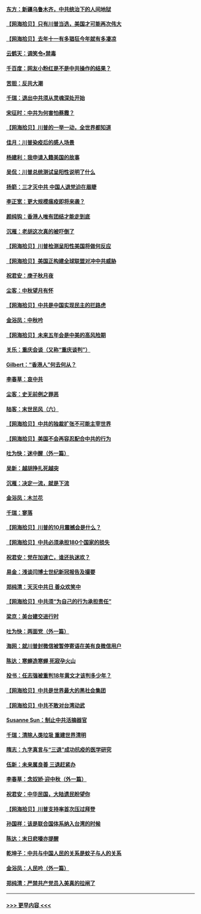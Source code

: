 #### [东方：新疆乌鲁木齐，中共统治下的人间地狱](../pages/nsc993/n12466075.md?t=10110951) 
#### [【网海拾贝】只有川普当选，美国才可能再次伟大](../pages/nsc993/n12466013.md?t=10110951) 
#### [【网海拾贝】去年十一有多猖狂今年就有多凄凉](../pages/nsc993/n12463649.md?t=10110951) 
#### [云鹤天：调笑令▪禁毒](../pages/nsc993/n12462975.md?t=10110951) 
#### [千百度：网友小粉红是不是中共操作的结果？](../pages/nsc993/n12461025.md?t=10110951) 
#### [苦胆：反共大潮](../pages/nsc993/n12459469.md?t=10110951) 
#### [千瑞：退出中共须从灵魂深处开始](../pages/nsc993/n12459437.md?t=10110951) 
#### [宋征时：中共为何害怕蔡霞？](../pages/nsc993/n12459097.md?t=10110951) 
#### [【网海拾贝】川普的一举一动，全世界都知道](../pages/nsc993/n12458825.md?t=10110951) 
#### [佳月：川普染疫后的感人场景](../pages/nsc993/n12456994.md?t=10110951) 
#### [杨建利：我申请入籍美国的故事](../pages/nsc993/n12455635.md?t=10110951) 
#### [吴侃：川普总统测试呈阳性说明了什么](../pages/nsc993/n12451869.md?t=10110951) 
#### [扬箭：三才灭中共 中国人退党迫在眉睫](../pages/nsc993/n12451842.md?t=10110951) 
#### [李正宽：更大规模瘟疫即将来袭？](../pages/nsc993/n12451455.md?t=10110951) 
#### [颜纯钩：香港人唯有团结才能走到底](../pages/nsc993/n12450870.md?t=10110951) 
#### [沉雁：老胡这次真的被吓倒了](../pages/nsc993/n12449796.md?t=10110951) 
#### [【网海拾贝】川普检测呈阳性美国将做何反应](../pages/nsc993/n12449042.md?t=10110951) 
#### [【网海拾贝】美国正构建全球联盟对冲中共威胁](../pages/nsc993/n12446580.md?t=10110951) 
#### [祝君安：庚子秋月夜](../pages/nsc993/n12445870.md?t=10110951) 
#### [尘客：中秋望月有怀](../pages/nsc993/n12444632.md?t=10110951) 
#### [【网海拾贝】中共是中国实现民主的拦路虎](../pages/nsc993/n12443573.md?t=10110951) 
#### [金浴凤：中秋吟](../pages/nsc993/n12441773.md?t=10110951) 
#### [【网海拾贝】未来五年会是中美的高风险期](../pages/nsc993/n12440760.md?t=10110951) 
#### [关乐：重庆会谈（又称“重庆谈判”）](../pages/nsc993/n12437525.md?t=10110951) 
#### [Gilbert：“香港人”何去何从？](../pages/nsc993/n12435894.md?t=10110951) 
#### [李春草：哀中共](../pages/nsc993/n12435874.md?t=10110951) 
#### [尘客：史无前例之罪恶](../pages/nsc993/n12435762.md?t=10110951) 
#### [陆客：末世民风（六）](../pages/nsc993/n12435354.md?t=10110951) 
#### [【网海拾贝】中共的独裁扩张不可能主宰世界](../pages/nsc993/n12435151.md?t=10110951) 
#### [【网海拾贝】美国不会再容忍配合中共的行为](../pages/nsc993/n12433808.md?t=10110951) 
#### [吐为快：迷中醒（外一篇）](../pages/nsc993/n12433585.md?t=10110951) 
#### [吴新：越胡挣扎死越突](../pages/nsc993/n12433562.md?t=10110951) 
#### [沉雁：决定一流，就是下流](../pages/nsc993/n12432128.md?t=10110951) 
#### [金浴凤：木兰花](../pages/nsc993/n12432124.md?t=10110951) 
#### [千瑞：寥落](../pages/nsc993/n12432071.md?t=10110951) 
#### [【网海拾贝】川普的10月震撼会是什么？](../pages/nsc993/n12431624.md?t=10110951) 
#### [【网海拾贝】中共必须承担180个国家的损失](../pages/nsc993/n12428893.md?t=10110951) 
#### [祝君安：党在加速亡，谁还执迷欢？](../pages/nsc993/n12428652.md?t=10110951) 
#### [易金：浅谈闫博士世纪新冠报告及撮要](../pages/nsc993/n12426822.md?t=10110951) 
#### [郑纯清：天灭中共日 善众欢笑中](../pages/nsc993/n12426784.md?t=10110951) 
#### [【网海拾贝】中共须“为自己的行为承担责任”](../pages/nsc993/n12426067.md?t=10110951) 
#### [梁京：美台建交进行时](../pages/nsc993/n12424066.md?t=10110951) 
#### [吐为快：两面党（外一篇）](../pages/nsc993/n12424043.md?t=10110951) 
#### [海网：就川普封微信被暂停寄语在美有良微信用户](../pages/nsc993/n12424021.md?t=10110951) 
#### [陈达：寒蝉造寒蝉 死寂孕火山](../pages/nsc993/n12423958.md?t=10110951) 
#### [投书：任志强被重判18年黄文才该判多少年？](../pages/nsc993/n12423672.md?t=10110951) 
#### [【网海拾贝】中共是世界最大的黑社会集团](../pages/nsc993/n12423543.md?t=10110951) 
#### [【网海拾贝】中共不敢对台湾动武](../pages/nsc993/n12421418.md?t=10110951) 
#### [Susanne Sun：制止中共活摘器官](../pages/nsc993/n12419654.md?t=10110951) 
#### [千瑞：清除人类垃圾 重建世界清明](../pages/nsc993/n12419414.md?t=10110951) 
#### [隋志：九字真言与“三退”成功抗疫的医学研究](../pages/nsc993/n12419248.md?t=10110951) 
#### [伍新：未来属良善 三退赶紧办](../pages/nsc993/n12418496.md?t=10110951) 
#### [李春草：念奴娇·迎中秋（外一篇）](../pages/nsc993/n12418465.md?t=10110951) 
#### [祝君安：中华民国，大陆遗民盼望你](../pages/nsc993/n12418089.md?t=10110951) 
#### [【网海拾贝】川普支持率首次压过拜登](../pages/nsc993/n12418050.md?t=10110951) 
#### [孙国祥：该是联合国体系纳入台湾的时候](../pages/nsc993/n12417369.md?t=10110951) 
#### [陈达：末日悲嚎亦提醒](../pages/nsc993/n12416736.md?t=10110951) 
#### [乾坤子：中共与中国人民的关系是蚊子与人的关系](../pages/nsc993/n12416632.md?t=10110951) 
#### [金浴凤：人民吟（外一篇）](../pages/nsc993/n12416567.md?t=10110951) 
#### [郑纯清：严禁共产党员入美真的拉闸了](../pages/nsc993/n12416550.md?t=10110951) 

----
#### [ >>> 更早内容 <<< ](../indexes/nsc993-earlier.md)
